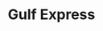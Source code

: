 ---
title: "Gulf Express"
url: /trujillo-alto/gulf-express-antigua-carretera-federico-degetau/
shop: convenience
---